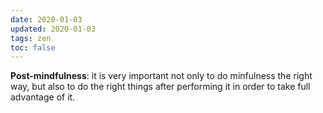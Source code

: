 ```yaml
---
date: 2020-01-03
updated: 2020-01-03
tags: zen
toc: false
---
```

**Post-mindfulness**: it is very important not only to do minfulness the right way, but also to do the right things after performing it in order to take full advantage of it.